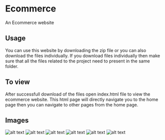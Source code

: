 # Ecommerce
An Ecommerce website

## Usage
You can use this website by downloading the zip file or you can also download the files individually. 
If you download files individually then make sure that all the files related to the project need to present in the same folder.

## To view
After successfull download of the files open index.html file to view the ecommerce website.
This html page will directly navigate you to the home page then you can navigate to other pages from the home page.

## Images
![alt text](https://imgur.com/GHLoNUo)
![alt text](https://imgur.com/Nyn0jUv)
![alt text](https://imgur.com/I8UXyd8)
![alt text](https://imgur.com/kvN05gX)
![alt text](https://imgur.com/6JsB4I6)
![alt text](https://imgur.com/GuJQ6l2)
